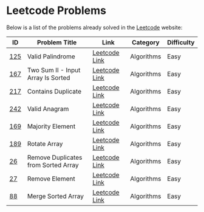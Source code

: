 # Leetcode Problems
Below is a list of the problems already solved in the [Leetcode](https://leetcode.com) website:

| ID | Problem Title | Link | Category | Difficulty |
| - | - | - | - | - |
| [125](125/) | Valid Palindrome | [Leetcode Link](https://leetcode.com/problems/valid-palindrome) | Algorithms | Easy |
| [167](167/) | Two Sum II - Input Array Is Sorted | [Leetcode Link](https://leetcode.com/problems/two-sum-ii-input-array-is-sorted) | Algorithms | Easy |
| [217](217/) | Contains Duplicate | [Leetcode Link](https://leetcode.com/problems/contains-duplicate) | Algorithms | Easy |
| [242](242/) | Valid Anagram | [Leetcode Link](https://leetcode.com/problems/valid-anagram) | Algorithms | Easy |
| [169](169/) | Majority Element | [Leetcode Link](https://leetcode.com/problems/majority-element) | Algorithms | Easy |
| [189](189/) | Rotate Array | [Leetcode Link](https://leetcode.com/problems/rotate-array) | Algorithms | Easy |
| [26](26/) | Remove Duplicates from Sorted Array | [Leetcode Link](https://leetcode.com/problems/remove-duplicates-from-sorted-array) | Algorithms | Easy |
| [27](27/) | Remove Element | [Leetcode Link](https://leetcode.com/problems/remove-element) | Algorithms | Easy |
| [88](88/) | Merge Sorted Array | [Leetcode Link](https://leetcode.com/problems/merge-sorted-array) | Algorithms | Easy |
